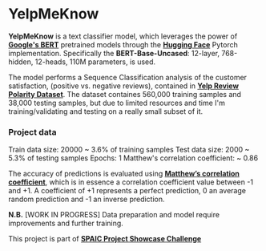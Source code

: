 # YelpMeKnow
**YelpMeKnow** is a text classifier model, which leverages the power of [**Google's BERT**](https://arxiv.org/pdf/1810.04805.pdf) pretrained models through the [**Hugging Face**](https://github.com/huggingface/pytorch-transformers) Pytorch implementation. 
Specifically the **BERT-Base-Uncased**: 12-layer, 768-hidden, 12-heads, 110M parameters, is used.

The model performs a Sequence Classification analysis of the customer satisfaction, (positive vs. negative reviews), contained in [**Yelp Review Polarity Dataset**](https://course.fast.ai/datasets).
The dataset containes 560,000 training samples and 38,000 testing samples, but due to limited resources and time I'm training/validating and testing on a really small subset of it.

### Project data
Train data size: 20000 ~ 3.6% of training samples
Test data size: 2000 ~ 5.3% of testing samples
Epochs: 1
Matthew's correlation coefficient: ~ 0.86

The accuracy of predictions is evaluated using [**Matthew’s correlation coefficient**](https://scikit-learn.org/stable/modules/generated/sklearn.metrics.matthews_corrcoef.html), which is in essence a correlation coefficient value between -1 and +1. A coefficient of +1 represents a perfect prediction, 0 an average random prediction and -1 an inverse prediction.

**N.B.**
[WORK IN PROGRESS] Data preparation and model require improvements and further training.

This project is part of [**SPAIC Project Showcase Challenge**](https://sites.google.com/udacity.com/secureprivateai-challenge/community/project-showcase-challenge)
